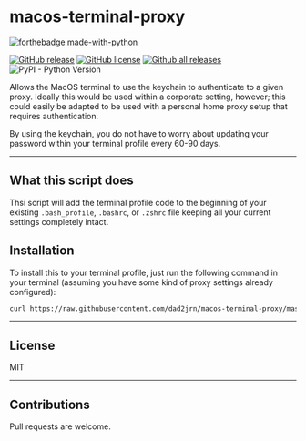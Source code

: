 # macos-terminal-proxy

[![forthebadge made-with-python](http://ForTheBadge.com/images/badges/made-with-python.svg)](https://www.python.org/)



[![GitHub release](https://img.shields.io/github/release/dad2jrn/macos-terminal-proxy.svg)](https://github.com/dad2jrn/macos-terminal-proxy/releases)
 [![GitHub license](https://img.shields.io/github/license/dad2jrn/macos-terminal-proxy.svg)](https://github.com/dad2jrn/macos-terminal-proxy/blob/master/LICENSE)
 [![Github all releases](https://img.shields.io/github/downloads/dad2jrn/macos-terminal-proxy/total.svg)](https://github.com/dad2jrn/macos-terminal-proxy/releases)
![PyPI - Python Version](https://img.shields.io/badge/pthon-3.6%2B-ff69b4.svg)


Allows the MacOS terminal to use the keychain to authenticate to a given proxy.  Ideally this would be used within a corporate setting, however; this could easily be adapted to be used with a personal home proxy setup that requires authentication.

By using the keychain, you do not have to worry about updating your password within your terminal profile every 60-90 days.

---
## What this script does

Thsi script will add the terminal profile code to the beginning of your existing `.bash_profile`, `.bashrc`, or `.zshrc` file keeping all your current settings completely intact.

## Installation

To install this to your terminal profile, just run the following command in your terminal (assuming you have some kind of proxy settings already configured):

  ```bash
  curl https://raw.githubusercontent.com/dad2jrn/macos-terminal-proxy/master/install.py -o $HOME/proxy_install.py && python $HOME/proxy_install.py
  ```

---

## License

MIT

---

## Contributions

Pull requests are welcome.